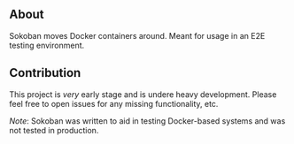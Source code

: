 ## About
Sokoban moves Docker containers around. Meant for usage in an E2E testing environment.

## Contribution
This project is _very_ early stage and is undere heavy development. Please feel free to open issues for any missing functionality, etc.

*Note*: Sokoban was written to aid in testing Docker-based systems and was not tested in production.
